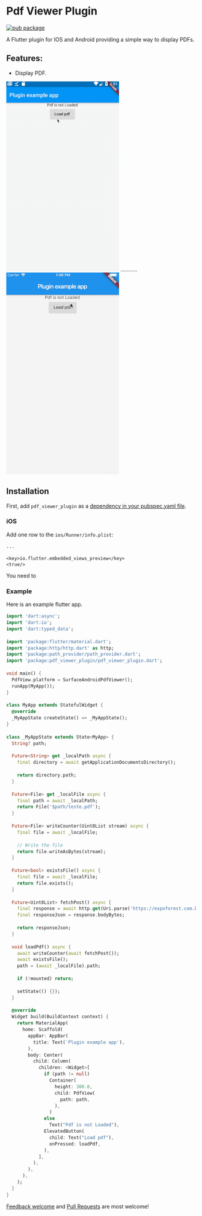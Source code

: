# Pdf Viewer Plugin

[![pub package](https://img.shields.io/pub/v/pdf_viewer_plugin.svg)](https://pub.dartlang.org/packages/pdf_viewer_plugin)

A Flutter plugin for IOS and Android providing a simple way to display PDFs.

## Features:

* Display PDF.

![android](assets/gifs/pdf_viewer_plugin_android.gif) ........... ![ios](assets/gifs/pdf_viewer_plugin_ios.gif)

## Installation

First, add `pdf_viewer_plugin` as a [dependency in your pubspec.yaml file](https://flutter.io/using-packages/).

### iOS

Add one row to the `ios/Runner/info.plist`:

```
...

<key>io.flutter.embedded_views_preview</key>
<true/>
```

You need to 

### Example

Here is an example flutter app.

```dart
import 'dart:async';
import 'dart:io';
import 'dart:typed_data';

import 'package:flutter/material.dart';
import 'package:http/http.dart' as http;
import 'package:path_provider/path_provider.dart';
import 'package:pdf_viewer_plugin/pdf_viewer_plugin.dart';

void main() {
  PdfView.platform = SurfaceAndroidPdfViewer();
  runApp(MyApp());
}

class MyApp extends StatefulWidget {
  @override
  _MyAppState createState() => _MyAppState();
}

class _MyAppState extends State<MyApp> {
  String? path;

  Future<String> get _localPath async {
    final directory = await getApplicationDocumentsDirectory();

    return directory.path;
  }

  Future<File> get _localFile async {
    final path = await _localPath;
    return File('$path/teste.pdf');
  }

  Future<File> writeCounter(Uint8List stream) async {
    final file = await _localFile;

    // Write the file
    return file.writeAsBytes(stream);
  }

  Future<bool> existsFile() async {
    final file = await _localFile;
    return file.exists();
  }

  Future<Uint8List> fetchPost() async {
    final response = await http.get(Uri.parse('https://expoforest.com.br/wp-content/uploads/2017/05/exemplo.pdf'));
    final responseJson = response.bodyBytes;

    return responseJson;
  }

  void loadPdf() async {
    await writeCounter(await fetchPost());
    await existsFile();
    path = (await _localFile).path;

    if (!mounted) return;

    setState(() {});
  }

  @override
  Widget build(BuildContext context) {
    return MaterialApp(
      home: Scaffold(
        appBar: AppBar(
          title: Text('Plugin example app'),
        ),
        body: Center(
          child: Column(
            children: <Widget>[
              if (path != null)
                Container(
                  height: 300.0,
                  child: PdfView(
                    path: path,
                  ),
                )
              else
                Text("Pdf is not Loaded"),
              ElevatedButton(
                child: Text("Load pdf"),
                onPressed: loadPdf,
              ),
            ],
          ),
        ),
      ),
    );
  }
}
```

[Feedback welcome](https://github.com/lubritto/Pdf_Viewer_Plugin/issues) and
[Pull Requests](https://github.com/lubritto/Pdf_Viewer_Plugin/pulls) are most welcome!
